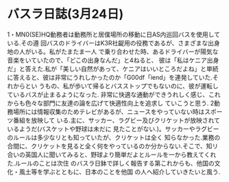 # バスラ日誌(3月24日)

1・MN0(SE)HQ動務者は動務所と居僕場所の移動に日AS内巡回バスを使用している.その遵
回バスのドライバーはK3R社齪用の役務であるが、さまざまな出身地の人がいる。私がたまたま一人
で乗り合わせた時、あるドライバーが陽気な音楽をいていたので、「どこの出身なんだ」と4ねると、
彼は「私はケニア出身だ」と答えた.私が「美しい自然があって、ケニアはいいところだよね」と単続
に答えると、彼は非常にうれしかったのか「G00df「iend」を連発していた.それからとい
うもの、私が歩いて帰るとバスストップでもないのに、彼が運転しているバスが止まるようになった.
非常に快適な通動ができうれしく感じ、これからも色々な部門に友達の論を広げて快適性向上を追求し
ていこうと思う.
2動務場所には情報収集のためテレビがあるが、ニュースをやっていない時はスポーツ番組を放映して
いる.主に、サッカー、ラグビー及びクリケットが放映されているようだ(バスケットや野球は未だに
見たことがない.)。サッカーやラグビーのルールは多少なリとも知っていたが、クリケットは全く
知らなかった.業務の合間に、クリケットを見ると全く何をやっているのか分からない.そこで、知リ
合いの英国人に聞いてみると、野球より簡単だよとルールを一から教えてくれた.ルールのことは次住
のバスラ日鉢で詳しく報告する第これからも、他国の文化・風土等を学ぶとともに、日本のことを他国
の人へ紹介していきたいと風う.
